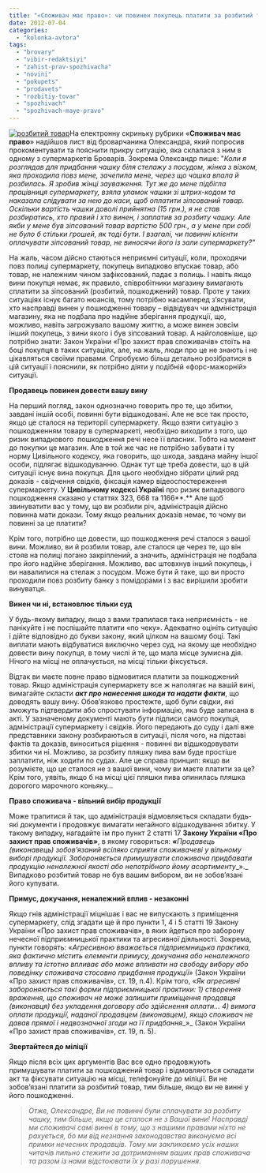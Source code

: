 ```yaml
---
title: "«Споживач має право»: чи повинен покупець платити за розбитий товар у супермаркеті?"
date: 2012-07-04
categories: 
  - "kolonka-avtora"
tags: 
  - "brovary"
  - "vibir-redaktsiyi"
  - "zahist-prav-spozhivacha"
  - "novini"
  - "pokupets"
  - "prodavets"
  - "rozbitiy-tovar"
  - "spozhivach"
  - "spozhivach-maye-pravo"
---
```


[![](https://mpz.brovary.org/wp-content/uploads/2012/07/rozbitiy-tovar.jpg "розбитий товар")](https://mpz.brovary.org/wp-content/uploads/2012/07/rozbitiy-tovar.jpg)На електронну скриньку рубрики «**Споживач має право**» надійшов лист від броварчанина Олександра, який попросив прокоментувати та пояснити прикру ситуацію, яка склалася з ним в одному з супермаркетів Броварів. Зокрема Олександр пише: "_Коли я розглядав для придбання чашку біля стелажу з посудом, жінка з візком, яка проходила повз мене, зачепила мене, через що чашка впала й розбилась. Я зробив жінці зауваження. Тут же до мене підбігла працівниця супермаркету, взяла уламок чашки зі штрих-кодом та наказала слідувати за нею до каси, щоб оплатити зіпсований товар. Оскільки вартість чашки доволі прийнятна (15 грн.), я не став розбиратись, хто правий і хто винен, і заплатив за розбиту чашку. Але якби у мене був зіпсований товар вартістю 500 грн., а у мене при собі не було б стільки грошей, як тоді бути. І взагалі, чи повинні клієнти оплачувати зіпсований товар, не виносячи його із зали супермаркету?"_

На жаль, часом дійсно стаються неприємні ситуації, коли, проходячи повз полиці супермаркету, покупець випадково впускає товар, або товар, не належним чином зафіксований, падає з полиць. І навіть якщо вини покупця немає, як правило, співробітники магазину вимагають сплатити за зіпсований (розбитий, пошкоджений) товар. Проте у таких ситуаціях існує багато нюансів, тому потрібно насамперед з’ясувати, хто насправді винен у пошкодженні товару – відвідувач чи адміністрація магазину, яка не подбала про надійне зберігання продукції, що, можливо, навіть загрожувало вашому життю, а може винен зовсім інший покупець, з вини якого і був зіпсований товар. А найголовніше, що потрібно знати: Закон України «Про захист прав споживачів» стоїть на боці покупця в таких ситуаціях, але, на жаль, люди про це не знають і не цікавляться своїми правами. Спробуємо більш детально розібратися в цій ситуації і пояснили, як потрібно діяти у подібній «форс-мажорній» ситуації.

**Продавець повинен довести вашу вину**

На перший погляд, закон однозначно говорить про те, що збитки, завдані іншій особі, повинні бути відшкодовані. Але не все так просто, якщо це сталося на території супермаркету. Якщо взяти ситуацію з пошкодженням товару в супермаркеті, необхідно виходити з того, що ризик випадкового  пошкодження речі несе її власник. Тобто на момент до покупки це магазин. Але в той же час не потрібно забувати і ту норму Цивільного кодексу, яка говорить, що шкода, завдана майну іншої особи, підлягає відшкодуванню. Однак тут ще треба довести, що в цій ситуації існує вина покупця. Для цього необхідно зібрати цілий ряд доказів - свідчення свідків, фіксація камер відеоспостереження супермаркету. У **Цивільному кодексі Україні** про ризик випадкового пошкодження сказано у статтях 323, 668 та 1166**.** Але щоб звинуватити вас у тому, що ви розбили річ, адміністрація дійсно повинна мати докази. Тому якщо реальних доказів немає, то чому ви повинні за це платити?

Крім того, потрібно ще довести, що пошкодження речі сталося з вашої вини. Можливо, ви й розбили товар, але сталося це через те, що він стояв на полиці погано закріплений, а значить, адміністрація не подбала про його надійне зберігання. Можливо, вас штовхнув інший покупець, і ви навалилися на стелаж з посудом. Може бути й таке, що ви просто проходили повз розбиту банку з помідорами і з вас вирішили зробити винуватця.

**Винен чи ні, встановлює тільки суд**

У будь-якому випадку, якщо з вами трапилася така неприємність - не панікуйте і не поспішайте платити «по чеку». Адекватно оцініть ситуацію і дійте відповідно до букви закону, який цілком на вашому боці. Такі виплати мають відбуватися виключно через суд, на якому ще необхідно довести вину покупця, в тому числі й те, що мала місце зумисна дія. Нічого на місці не оплачується, на місці тільки фіксується.

Відтак ви маєте повне право відмовитися платити за пошкоджений товар. Якщо адміністрація супермаркету все ж наполягає на вашій вині, вимагайте скласти **_акт про нанесення шкоди та надати факти_**, що доводять вашу вину. Обов’язково простежте, щоб були свідки, які зможуть підтвердити або спростувати інформацію, яка буде записана в акті. У зазначеному документі мають бути підписи самого покупця, адміністрації супермаркету і свідків. Його передають до суду і далі вже представники закону розбираються в ситуації, після чого, на підставі фактів та доказів, виноситься рішення - повинні ви відшкодовувати збитки чи ні. Можливо, за розбиту пляшку пива вам буде простіше заплатити, ніж ходити по судах. Але це справа принцип: якщо ви розумієте, що це сталося не з вашої вини, чому ви маєте платити за це? Крім того, уявіть, якщо б на місці цієї пляшки пива опинилась пляшка дорогого марочного коньяку…

**Право споживача - вільний вибір продукції**

Може трапитися й так, що адміністрація відмовляється складати будь-які документи і продовжує вимагати негайного відшкодування збитку. У такому випадку, нагадайте їм про пункт 2 статті 17 **Закону України «Про захист прав споживачів»**, в якому говориться: **_«_**_Продавець (виконавець) зобов’язаний всіляко сприяти споживачеві у вільному виборі продукції. Забороняється примушувати споживача придбавати продукцію неналежної якості або непотрібного йому асортименту__»._ Випадково розбитий товар не був вашим вибором, ви не зобов’язані його купувати.

**Примус, докучання, неналежний вплив - незаконні**

Якщо гнів адміністрації міцнішає і вас не випускають з приміщення супермаркету, слід згадати ще й про пункти 1, 4 і 5 статті 19 Закону України «Про захист прав споживачів», в яких йдеться про заборону нечесної підприємницької практики та агресивної діяльності. Зокрема, пункти говорять: «_Агресивною вважається підприємницька практика, яка фактично містить елементи примусу, докучання або неналежного впливу та істотно впливає або може впливати на свободу вибору або поведінку споживача стосовно придбання продукції_» (Закон України «Про захист прав споживачів», ст. 19, п.4). Крім того, «_Як агресивні забороняються такі форми підприємницької практики: 1) створення враження, що споживач не може залишити приміщення продавця (виконавця) без укладення договору або здійснення оплати... 4) вимога оплати продукції, наданої продавцем (виконавцем), якщо споживач не давав прямої і недвозначної згоди на її придбання__»_ (Закон України «Про захист прав споживачів», ст. 19, п. 5).

**Звертайтеся до міліції**

Якщо після всіх цих аргументів Вас все одно продовжують примушувати платити за пошкоджений товар і відмовляються складати акт та фіксувати ситуацію на місці, телефонуйте до міліції. Ви не зобов’язані платити за розбитий товар, тим більше, якщо ви не винні у його пошкодженні.

> _Отже, Олександре, Ви не повинні були сплачувати за розбиту чашку, тим більше, якщо це сталося не з Вашої вини! Насправді ми споживачі самі винні в тому, що з нашими правами ніхто не рахується, бо ми від незнання законодавства виконуємо всі примхи нечесних продавців_. _Тому ми закликаємо усіх наших читачів пильно стежити за дотриманням ваших прав споживача та разом із нами відстоювати їх у разі порушення._
